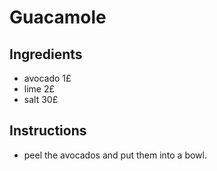 # Guacamole
## Ingredients
* avocado 1£
* lime 2£
* salt 30£
## Instructions
* peel the avocados and put them into a bowl.
